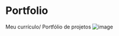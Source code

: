 # Portfolio
Meu currículo/ Portfólio de projetos
![image](https://user-images.githubusercontent.com/51932176/137348608-c219ecb8-53f2-4e73-b6a2-985ea2470818.png)
